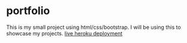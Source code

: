 # portfolio
This is my small project using html/css/bootstrap. I will be using this to showcase my projects. 
[live heroku deployment](https://portfolio1-josemarciel.herokuapp.com/)

